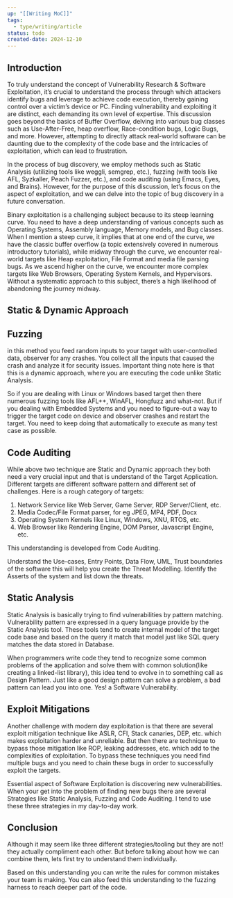 ```yaml
---
up: "[[Writing MoC]]"
tags:
  - type/writing/article
status: todo
created-date: 2024-12-10
---
```


## Introduction

To truly understand the concept of Vulnerability Research & Software Exploitation, it’s crucial to understand the process through which attackers identify bugs and leverage to achieve code execution, thereby gaining control over a victim’s device or PC. Finding vulnerability and exploiting it are distinct, each demanding its own level of expertise. This discussion goes beyond the basics of Buffer Overflow, delving into various bug classes such as Use-After-Free, heap overflow, Race-condition bugs, Logic Bugs, and more. However, attempting to directly attack real-world software can be daunting due to the complexity of the code base and the intricacies of exploitation, which can lead to frustration.

In the process of bug discovery, we employ methods such as Static Analysis (utilizing tools like weggli, semgrep, etc.), fuzzing (with tools like AFL, Syzkaller, Peach Fuzzer, etc.), and code auditing (using Emacs, Eyes, and Brains). However, for the purpose of this discussion, let’s focus on the aspect of exploitation, and we can delve into the topic of bug discovery in a future conversation.

Binary exploitation is a challenging subject because to its steep learning curve. You need to have a deep understanding of various concepts such as Operating Systems, Assembly language, Memory models, and Bug classes. When I mention a steep curve, it implies that at one end of the curve, we have the classic buffer overflow (a topic extensively covered in numerous introductory tutorials), while midway through the curve, we encounter real-world targets like Heap exploitation, File Format and media file parsing bugs. As we ascend higher on the curve, we encounter more complex targets like Web Browsers, Operating System Kernels, and Hypervisors. Without a systematic approach to this subject, there’s a high likelihood of abandoning the journey midway.

## Static & Dynamic Approach

## Fuzzing
in this method you feed random inputs to your target with user-controlled data, observer for any crashes. You collect all the inputs that caused the crash and analyze it for security issues. Important thing note here is that this is a dynamic approach, where you are executing the code unlike Static Analysis.

So if you are dealing with Linux or Windows based target then there numerous fuzzing tools like AFL++, WinAFL, Hongfuzz and what-not. But if you dealing with Embedded Systems and you need to figure-out a way to trigger the target code on device and observer crashes and restart the target. You need to keep doing that automatically to execute as many test case as possible.

## Code Auditing

While above two technique are Static and Dynamic approach they both need a very crucial input and that is understand of the Target Application. Different targets are different software pattern and different set of challenges. Here is a rough category of targets:

1. Network Service like Web Server, Game Server, RDP Server/Client, etc.
2. Media Codec/File Format parser, for eg JPEG, MP4, PDF, Docx
3. Operating System Kernels like Linux, Windows, XNU, RTOS, etc.
4. Web Browser like Rendering Engine, DOM Parser, Javascript Engine, etc.

This understanding is developed from Code Auditing. 

Understand the Use-cases, Entry Points, Data Flow, UML, Trust boundaries of the software this will help you create the Threat Modelling. Identify the Asserts of the system and list down the threats.

## Static Analysis

Static Analysis is basically trying to find vulnerabilities by pattern matching. Vulnerability pattern are expressed in a query language provide by the Static Analysis tool. These tools tend to create internal model of the target code base and based on the query it match that model just like SQL query matches the data stored in Database.

When programmers write code they tend to recognize some common problems of the application and solve them with common solution(like creating a linked-list library), this idea tend to evolve in to something call as Design Pattern. Just like a good design pattern can solve a problem, a bad pattern can lead you into one. Yes! a Software Vulnerability.

## Exploit Mitigations

Another challenge with modern day exploitation is that there are several exploit mitigation technique like ASLR, CFI, Stack canaries, DEP, etc. which makes exploitation harder and unreliable. But then there are technique to bypass those mitigation like ROP, leaking addresses, etc. which add to the complexities of exploitation. To bypass these techniques you need find multiple bugs and you need to chain these bugs in order to successfully exploit the targets.

Essential aspect of Software Exploitation is discovering new vulnerabilities. When your get into the problem of finding new bugs there are several Strategies like Static Analysis, Fuzzing and Code Auditing. I tend to use these three strategies in my day-to-day work.


## Conclusion

Although it may seem like three different strategies/tooling but they are not! they actually compliment each other. But before talking about how we can combine them, lets first try to understand them individually.

Based on this understanding you can write the rules for common mistakes your team is making. You can also feed this understanding to the fuzzing harness to reach deeper part of the code.
